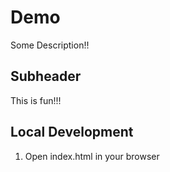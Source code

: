 # Demo

Some Description!!

## Subheader

This is fun!!!

## Local Development

1. Open index.html in your browser
